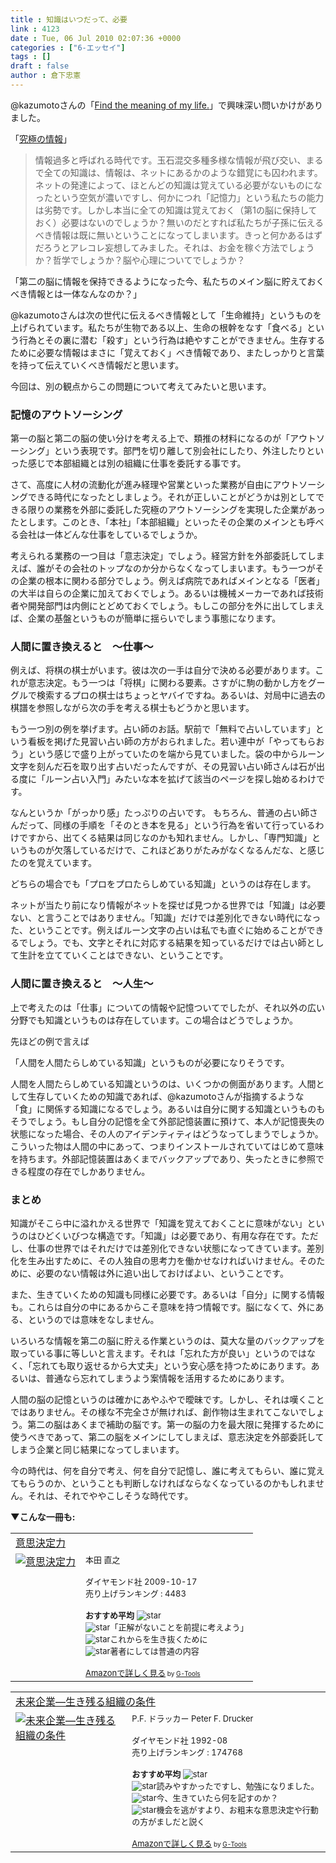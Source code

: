 ```yaml
---
title : 知識はいつだって、必要
link : 4123
date : Tue, 06 Jul 2010 02:07:36 +0000
categories : ["6-エッセイ"]
tags : []
draft : false
author : 倉下忠憲
---
```


@kazumotoさんの「<a href="http://kazumoto.jp/">Find the meaning of my life.</a>」で興味深い問いかけがありました。

「<a href="http://kazumoto.jp/?p=263">究極の情報</a>」
<blockquote>
情報過多と呼ばれる時代です。玉石混交多種多様な情報が飛び交い、まるで全ての知識は、情報は、ネットにあるかのような錯覚にも囚われます。ネットの発達によって、ほとんどの知識は覚えている必要がないものになったという空気が濃いですし、何かにつれ「記憶力」という私たちの能力は劣勢です。しかし本当に全ての知識は覚えておく（第1の脳に保持しておく）必要はないのでしょうか？無いのだとすれば私たちが子孫に伝えるべき情報は既に無いということになってしまいます。きっと何かあるはずだろうとアレコレ妄想してみました。それは、お金を稼ぐ方法でしょうか？哲学でしょうか？脳や心理についてでしょうか？
</blockquote>

「第二の脳に情報を保持できるようになった今、私たちのメイン脳に貯えておくべき情報とは一体なんなのか？」

@kazumotoさんは次の世代に伝えるべき情報として「生命維持」というものを上げられています。私たちが生物である以上、生命の根幹をなす「食べる」という行為とその裏に潜む「殺す」という行為は絶やすことができません。生存するために必要な情報はまさに「覚えておく」べき情報であり、またしっかりと言葉を持って伝えていくべき情報だと思います。

今回は、別の観点からこの問題について考えてみたいと思います。

<h3>記憶のアウトソーシング</h3>
第一の脳と第二の脳の使い分けを考える上で、類推の材料になるのが「アウトソーシング」という表現です。部門を切り離して別会社にしたり、外注したりといった感じで本部組織とは別の組織に仕事を委託する事です。

さて、高度に人材の流動化が進み経理や営業といった業務が自由にアウトソーシングできる時代になったとしましょう。それが正しいことがどうかは別としてできる限りの業務を外部に委託した究極のアウトソーシングを実現した企業があったとします。このとき、「本社」「本部組織」といったその企業のメインとも呼べる会社は一体どんな仕事をしているでしょうか。

考えられる業務の一つ目は「意志決定」でしょう。経営方針を外部委託してしまえば、誰がその会社のトップなのか分からなくなってしまいます。もう一つがその企業の根本に関わる部分でしょう。例えば病院であればメインとなる「医者」の大半は自らの企業に加えておくでしょう。あるいは機械メーカーであれば技術者や開発部門は内側にとどめておくでしょう。もしこの部分を外に出してしまえば、企業の基盤というものが簡単に揺らいでしまう事態になります。

<h3>人間に置き換えると　～仕事～</h3>
例えば、将棋の棋士がいます。彼は次の一手は自分で決める必要があります。これが意志決定。もう一つは「将棋」に関わる要素。さすがに駒の動かし方をグーグルで検索するプロの棋士はちょっとヤバイですね。あるいは、対局中に過去の棋譜を参照しながら次の手を考える棋士もどうかと思います。

もう一つ別の例を挙げます。占い師のお話。駅前で「無料で占いしています」という看板を掲げた見習い占い師の方がおられました。若い連中が「やってもらおう」という感じで盛り上がっていたのを端から見ていました。袋の中からルーン文字を刻んだ石を取り出す占いだったんですが、その見習い占い師さんは石が出る度に「ルーン占い入門」みたいな本を拡げて該当のページを探し始めるわけです。

なんというか「がっかり感」たっぷりの占いです。
もちろん、普通の占い師さんだって、同様の手順を「そのとき本を見る」という行為を省いて行っているわけですから、出てくる結果は同じなのかも知れません。しかし、「専門知識」というものが欠落しているだけで、これほどありがたみがなくなるんだな、と感じたのを覚えています。

どちらの場合でも「プロをプロたらしめている知識」というのは存在します。

ネットが当たり前になり情報がネットを探せば見つかる世界では「知識」は必要ない、と言うことではありません。「知識」だけでは差別化できない時代になった、ということです。例えばルーン文字の占いは私でも直ぐに始めることができるでしょう。でも、文字とそれに対応する結果を知っているだけでは占い師として生計を立てていくことはできない、ということです。

<h3>人間に置き換えると　～人生～</h3>
上で考えたのは「仕事」についての情報や記憶ついてでしたが、それ以外の広い分野でも知識というものは存在しています。この場合はどうでしょうか。

先ほどの例で言えば

「人間を人間たらしめている知識」というものが必要になりそうです。

人間を人間たらしめている知識というのは、いくつかの側面があります。人間として生存していくための知識であれば、@kazumotoさんが指摘するような「食」に関係する知識になるでしょう。あるいは自分に関する知識というものもそうでしょう。もし自分の記憶を全て外部記憶装置に預けて、本人が記憶喪失の状態になった場合、その人のアイデンティティはどうなってしまうでしょうか。こういった物は人間の中にあって、つまりインストールされていてはじめて意味を持ちます。外部記憶装置はあくまでバックアップであり、失ったときに参照できる程度の存在でしかありません。

<h3>まとめ</h3>
知識がそこら中に溢れかえる世界で「知識を覚えておくことに意味がない」というのはひどくいびつな構造です。「知識」は必要であり、有用な存在です。ただし、仕事の世界ではそれだけでは差別化できない状態になってきています。差別化を生み出すために、その人独自の思考力を働かせなければいけません。そのために、必要のない情報は外に追い出しておけばよい、ということです。

また、生きていくための知識も同様に必要です。あるいは「自分」に関する情報も。これらは自分の中にあるからこそ意味を持つ情報です。脳になくて、外にある、というのでは意味をなしません。

いろいろな情報を第二の脳に貯える作業というのは、莫大な量のバックアップを取っている事に等しいと言えます。それは「忘れた方が良い」というのではなく、「忘れても取り返せるから大丈夫」という安心感を持つためにあります。あるいは、普通なら忘れてしまうよう案情報を活用するためにあります。

人間の脳の記憶というのは確かにあやふやで曖昧です。しかし、それは嘆くことではありません。その様な不完全さが無ければ、創作物は生まれてこないでしょう。第二の脳はあくまで補助の脳です。第一の脳の力を最大限に発揮するために使うべきであって、第二の脳をメインにしてしまえば、意志決定を外部委託してしまう企業と同じ結果になってしまいます。

今の時代は、何を自分で考え、何を自分で記憶し、誰に考えてもらい、誰に覚えてもらうのか、ということも判断しなければならなくなっているのかもしれません。それは、それでややこしそうな時代です。

<strong>▼こんな一冊も:</strong>
<table  border="0" cellpadding="5"><tr><td colspan="2"><a href="http://www.amazon.co.jp/%E6%84%8F%E6%80%9D%E6%B1%BA%E5%AE%9A%E5%8A%9B-%E6%9C%AC%E7%94%B0-%E7%9B%B4%E4%B9%8B/dp/4478008469%3FSubscriptionId%3D15SMZCTB9V8NGR2TW082%26tag%3Drashita1000-22%26linkCode%3Dxm2%26camp%3D2025%26creative%3D165953%26creativeASIN%3D4478008469" target="_top">意思決定力</a><img src="http://www.assoc-amazon.jp/e/ir?t=rashita1000-22&l=ur2&o=9" width="1" height="1" style="border: none;" alt="" /></td></tr><tr><td valign="top"><a href="http://www.amazon.co.jp/%E6%84%8F%E6%80%9D%E6%B1%BA%E5%AE%9A%E5%8A%9B-%E6%9C%AC%E7%94%B0-%E7%9B%B4%E4%B9%8B/dp/4478008469%3FSubscriptionId%3D15SMZCTB9V8NGR2TW082%26tag%3Drashita1000-22%26linkCode%3Dxm2%26camp%3D2025%26creative%3D165953%26creativeASIN%3D4478008469" target="_top"><img src="http://ecx.images-amazon.com/images/I/41Fc3BvMO7L._SL160_.jpg" border="0" alt="意思決定力" /></a></td><td valign="top"><font size="-1">本田 直之 <br /><br />ダイヤモンド社  2009-10-17<br />売り上げランキング : 4483<br /><br /><strong>おすすめ平均  </strong><img src="http://g-images.amazon.com/images/G/01/detail/stars-4-0.gif" alt="star" /><br /><img src="http://g-images.amazon.com/images/G/01/detail/stars-3-0.gif" alt="star" />「正解がないことを前提に考えよう」<br /><img src="http://g-images.amazon.com/images/G/01/detail/stars-3-0.gif" alt="star" />これからを生き抜くために<br /><img src="http://g-images.amazon.com/images/G/01/detail/stars-3-0.gif" alt="star" />著者にしては普通の内容<br /><br /><a href="http://www.amazon.co.jp/%E6%84%8F%E6%80%9D%E6%B1%BA%E5%AE%9A%E5%8A%9B-%E6%9C%AC%E7%94%B0-%E7%9B%B4%E4%B9%8B/dp/4478008469%3FSubscriptionId%3D15SMZCTB9V8NGR2TW082%26tag%3Drashita1000-22%26linkCode%3Dxm2%26camp%3D2025%26creative%3D165953%26creativeASIN%3D4478008469" target="_top">Amazonで詳しく見る</a></font><font size="-2"> by <a href="http://www.goodpic.com/mt/aws/index.html" >G-Tools</a></font></td></tr></table>

<table  border="0" cellpadding="5"><tr><td colspan="2"><a href="http://www.amazon.co.jp/%E6%9C%AA%E6%9D%A5%E4%BC%81%E6%A5%AD%E2%80%95%E7%94%9F%E3%81%8D%E6%AE%8B%E3%82%8B%E7%B5%84%E7%B9%94%E3%81%AE%E6%9D%A1%E4%BB%B6-P-F-%E3%83%89%E3%83%A9%E3%83%83%E3%82%AB%E3%83%BC/dp/4478370869%3FSubscriptionId%3D15SMZCTB9V8NGR2TW082%26tag%3Drashita1000-22%26linkCode%3Dxm2%26camp%3D2025%26creative%3D165953%26creativeASIN%3D4478370869" target="_top">未来企業―生き残る組織の条件</a><img src="http://www.assoc-amazon.jp/e/ir?t=rashita1000-22&l=ur2&o=9" width="1" height="1" style="border: none;" alt="" /></td></tr><tr><td valign="top"><a href="http://www.amazon.co.jp/%E6%9C%AA%E6%9D%A5%E4%BC%81%E6%A5%AD%E2%80%95%E7%94%9F%E3%81%8D%E6%AE%8B%E3%82%8B%E7%B5%84%E7%B9%94%E3%81%AE%E6%9D%A1%E4%BB%B6-P-F-%E3%83%89%E3%83%A9%E3%83%83%E3%82%AB%E3%83%BC/dp/4478370869%3FSubscriptionId%3D15SMZCTB9V8NGR2TW082%26tag%3Drashita1000-22%26linkCode%3Dxm2%26camp%3D2025%26creative%3D165953%26creativeASIN%3D4478370869" target="_top"><img src="http://ecx.images-amazon.com/images/I/2154XZC35QL._SL160_.jpg" border="0" alt="未来企業―生き残る組織の条件" /></a></td><td valign="top"><font size="-1">P.F. ドラッカー Peter F. Drucker <br /><br />ダイヤモンド社  1992-08<br />売り上げランキング : 174768<br /><br /><strong>おすすめ平均  </strong><img src="http://g-images.amazon.com/images/G/01/detail/stars-4-5.gif" alt="star" /><br /><img src="http://g-images.amazon.com/images/G/01/detail/stars-4-0.gif" alt="star" />読みやすかったですし、勉強になりました。<br /><img src="http://g-images.amazon.com/images/G/01/detail/stars-4-0.gif" alt="star" />今、生きていたら何を記すのか？<br /><img src="http://g-images.amazon.com/images/G/01/detail/stars-5-0.gif" alt="star" />機会を逃がすより、お粗末な意思決定や行動の方がましだと説く<br /><br /><a href="http://www.amazon.co.jp/%E6%9C%AA%E6%9D%A5%E4%BC%81%E6%A5%AD%E2%80%95%E7%94%9F%E3%81%8D%E6%AE%8B%E3%82%8B%E7%B5%84%E7%B9%94%E3%81%AE%E6%9D%A1%E4%BB%B6-P-F-%E3%83%89%E3%83%A9%E3%83%83%E3%82%AB%E3%83%BC/dp/4478370869%3FSubscriptionId%3D15SMZCTB9V8NGR2TW082%26tag%3Drashita1000-22%26linkCode%3Dxm2%26camp%3D2025%26creative%3D165953%26creativeASIN%3D4478370869" target="_top">Amazonで詳しく見る</a></font><font size="-2"> by <a href="http://www.goodpic.com/mt/aws/index.html" >G-Tools</a></font></td></tr></table>

